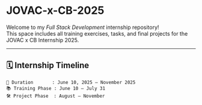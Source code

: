 # JOVAC-x-CB-2025

Welcome to my *Full Stack Development* internship repository!  
This space includes all training exercises, tasks, and final projects for the JOVAC x CB Internship 2025.

---

## 🗓️ Internship Timeline

```text
📆 Duration       : June 10, 2025 — November 2025
📚 Training Phase : June 10 — July 31
🛠️ Project Phase  : August — November
